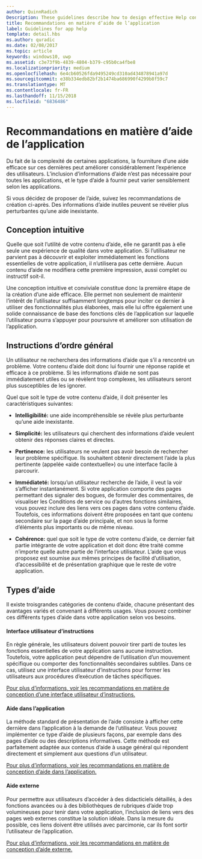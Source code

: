 ```yaml
---
author: QuinnRadich
Description: These guidelines describe how to design effective Help content for your app.
title: Recommandations en matière d’aide de l’application
label: Guidelines for app help
template: detail.hbs
ms.author: quradic
ms.date: 02/08/2017
ms.topic: article
keywords: windows10, uwp
ms.assetid: c3e73f9b-4839-4804-b379-c95b0ca4fbe8
ms.localizationpriority: medium
ms.openlocfilehash: 6e4cb60526fda9495249cd310ad434878941a97d
ms.sourcegitcommit: e38b334edb82bf2b1474ba686990f4299b8f59c7
ms.translationtype: MT
ms.contentlocale: fr-FR
ms.lasthandoff: 11/15/2018
ms.locfileid: "6836486"
---
```

# <a name="guidelines-for-app-help"></a>Recommandations en matière d’aide de l’application



Du fait de la complexité de certaines applications, la fourniture d’une aide efficace sur ces dernières peut améliorer considérablement l’expérience des utilisateurs. L’inclusion d’informations d’aide n’est pas nécessaire pour toutes les applications, et le type d’aide à fournir peut varier sensiblement selon les applications.

Si vous décidez de proposer de l’aide, suivez les recommandations de création ci-après. Des informations d’aide inutiles peuvent se révéler plus perturbantes qu’une aide inexistante.

## <a name="intuitive-design"></a>Conception intuitive

Quelle que soit l’utilité de votre contenu d’aide, elle ne garantit pas à elle seule une expérience de qualité dans votre application. Si l’utilisateur ne parvient pas à découvrir et exploiter immédiatement les fonctions essentielles de votre application, il n’utilisera pas cette dernière. Aucun contenu d’aide ne modifiera cette première impression, aussi complet ou instructif soit-il.

Une conception intuitive et conviviale constitue donc la première étape de la création d’une aide efficace. Elle permet non seulement de maintenir l’intérêt de l’utilisateur suffisamment longtemps pour inciter ce dernier à utiliser des fonctionnalités plus élaborées, mais elle lui offre également une solide connaissance de base des fonctions clés de l’application sur laquelle l’utilisateur pourra s’appuyer pour poursuivre et améliorer son utilisation de l’application.

## <a name="general-instructions"></a>Instructions d’ordre général

Un utilisateur ne recherchera des informations d’aide que s’il a rencontré un problème. Votre contenu d’aide doit donc lui fournir une réponse rapide et efficace à ce problème. Si les informations d’aide ne sont pas immédiatement utiles ou se révèlent trop complexes, les utilisateurs seront plus susceptibles de les ignorer.

Quel que soit le type de votre contenu d’aide, il doit présenter les caractéristiques suivantes:

-   **Intelligibilité:** une aide incompréhensible se révèle plus perturbante qu’une aide inexistante.

-   **Simplicité:** les utilisateurs qui cherchent des informations d’aide veulent obtenir des réponses claires et directes.

-   **Pertinence:** les utilisateurs ne veulent pas avoir besoin de rechercher leur problème spécifique. Ils souhaitent obtenir directement l’aide la plus pertinente (appelée «aide contextuelle») ou une interface facile à parcourir.

-   **Immédiateté:** lorsqu’un utilisateur recherche de l’aide, il veut la voir s’afficher instantanément. Si votre application comporte des pages permettant des signaler des bogues, de formuler des commentaires, de visualiser les Conditions de service ou d’autres fonctions similaires, vous pouvez inclure des liens vers ces pages dans votre contenu d’aide. Toutefois, ces informations doivent être proposées en tant que contenu secondaire sur la page d’aide principale, et non sous la forme d’éléments plus importants ou de même niveau.

-   **Cohérence:** quel que soit le type de votre contenu d’aide, ce dernier fait partie intégrante de votre application et doit donc être traité comme n’importe quelle autre partie de l’interface utilisateur. L’aide que vous proposez est soumise aux mêmes principes de facilité d’utilisation, d’accessibilité et de présentation graphique que le reste de votre application.

## <a name="types-of-help"></a>Types d’aide

Il existe troisgrandes catégories de contenu d’aide, chacune présentant des avantages variés et convenant à différents usages. Vous pouvez combiner ces différents types d’aide dans votre application selon vos besoins.

#### <a name="instructional-ui"></a>Interface utilisateur d’instructions

En règle générale, les utilisateurs doivent pouvoir tirer parti de toutes les fonctions essentielles de votre application sans aucune instruction. Toutefois, votre application peut dépendre de l’utilisation d’un mouvement spécifique ou comporter des fonctionnalités secondaires subtiles. Dans ce cas, utilisez une interface utilisateur d’instructions pour former les utilisateurs aux procédures d’exécution de tâches spécifiques.

[Pour plus d’informations, voir les recommandations en matière de conception d’une interface utilisateur d’instructions.](instructional-ui.md)

#### <a name="in-app-help"></a>Aide dans l’application

La méthode standard de présentation de l’aide consiste à afficher cette dernière dans l’application à la demande de l’utilisateur. Vous pouvez implémenter ce type d’aide de plusieurs façons, par exemple dans des pages d’aide ou des descriptions informatives. Cette méthode est parfaitement adaptée aux contenus d’aide à usage général qui répondent directement et simplement aux questions d’un utilisateur.

[Pour plus d’informations, voir les recommandations en matière de conception d’aide dans l’application.](in-app-help.md)

#### <a name="external-help"></a>Aide externe

Pour permettre aux utilisateurs d’accéder à des didacticiels détaillés, à des fonctions avancées ou à des bibliothèques de rubriques d’aide trop volumineuses pour tenir dans votre application, l’inclusion de liens vers des pages web externes constitue la solution idéale. Dans la mesure du possible, ces liens doivent être utilisés avec parcimonie, car ils font sortir l’utilisateur de l’application.

[Pour plus d’informations, voir les recommandations en matière de conception d’aide externe.](external-help.md)


